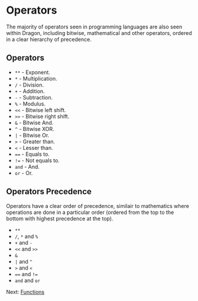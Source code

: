 # Operators

The majority of operators seen in programming languages are also seen within Dragon, including bitwise, mathematical and other operators, ordered in a clear hierarchy of precedence.

## Operators

- `**` - Exponent.
- `*` - Multiplication.
- `/` - Division.
- `+` - Addition.
- `-` - Subtraction.
- `%` - Modulus.
- `<<` - Bitwise left shift.
- `>>` - Bitwise right shift.
- `&` - Bitwise And.
- `^` - Bitwise XOR.
- `|` - Bitwise Or.
- `>` - Greater than.
- `<` - Lesser than.
- `==` - Equals to.
- `!=` - Not equals to.
- `and` - And.
- `or` - Or.

## Operators Precedence

Operators have a clear order of precedence, similair to mathematics where operations are done in a particular order (ordered from the top to the bottom with highest precedence at the top).

- `**`
- `/`, `*` and `%`
- `+` and `-`
- `<<` and `>>`
- `&`
- `|` and `^`
- `>` and `<`
- `==` and `!=`
- `and` and `or`

Next: [Functions](./functions.md)
